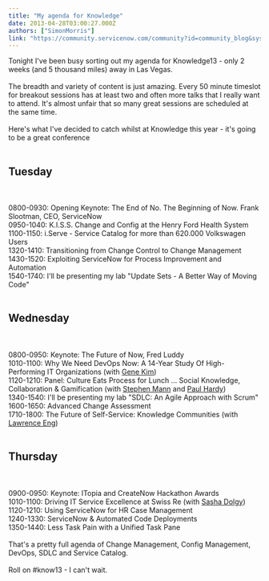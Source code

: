 ```yaml
---
title: "My agenda for Knowledge"
date: 2013-04-28T03:00:27.000Z
authors: ["SimonMorris"]
link: "https://community.servicenow.com/community?id=community_blog&sys_id=e9ada2a9dbd0dbc01dcaf3231f96198f"
---
```

<p>Tonight I've been busy sorting out my agenda for Knowledge13 - only 2 weeks (and 5 thousand miles) away in Las Vegas.<br /><br />The breadth and variety of content is just amazing. Every 50 minute timeslot for breakout sessions has at least two and often more talks that I really want to attend. It's almost unfair that so many great sessions are scheduled at the same time.<br /><br />Here's what I've decided to catch whilst at Knowledge this year - it's going to be a great conference<br /><br /><h2>Tuesday</h2><br /><br />0800-0930: Opening Keynote: The End of No. The Beginning of Now. Frank Slootman, CEO, ServiceNow<br />0950-1040: K.I.S.S. Change and Config at the Henry Ford Health System<br />1100-1150: i.Serve - Service Catalog for more than 620.000 Volkswagen Users<br />1320-1410: Transitioning from Change Control to Change Management<br />1430-1520: Exploiting ServiceNow for Process Improvement and Automation<br />1540-1740: I'll be presenting my lab "Update Sets - A Better Way of Moving Code"<br /><br /><h2>Wednesday</h2><br /><br />0800-0950: Keynote: The Future of Now, Fred Luddy<br />1010-1100: Why We Need DevOps Now: A 14-Year Study Of High-Performing IT Organizations (with <a title="witter.com/realgenekim" href="https://twitter.com/realgenekim">Gene Kim</a>)<br />1120-1210: Panel: Culture Eats Process for Lunch … Social Knowledge, Collaboration &amp; Gamification (with <a title="witter.com/stephenmann" href="https://twitter.com/stephenmann">Stephen Mann</a> and <a title="witter.com/paulhardyuk" href="https://twitter.com/paulhardyuk">Paul Hardy</a>)<br />1340-1540: I'll be presenting my lab "SDLC: An Agile Approach with Scrum"<br />1600-1650: Advanced Change Assessment<br />1710-1800: The Future of Self-Service: Knowledge Communities (with <a title="witter.com/Lawmune" href="https://twitter.com/Lawmune">Lawrence Eng</a>)<br /><br /><h2>Thursday</h2><br /><br />0900-0950: Keynote: ITopia and CreateNow Hackathon Awards<br />1010-1100: Driving IT Service Excellence at Swiss Re (with <a title="witter.com/sdolgy" href="https://twitter.com/sdolgy">Sasha Dolgy</a>)<br />1120-1210: Using ServiceNow for HR Case Management<br />1240-1330: ServiceNow &amp; Automated Code Deployments<br />1350-1440: Less Task Pain with a Unified Task Pane<br /><br />That's a pretty full agenda of Change Management, Config Management, DevOps, SDLC and Service Catalog.<br /><br />Roll on #know13 - I can't wait.</p>